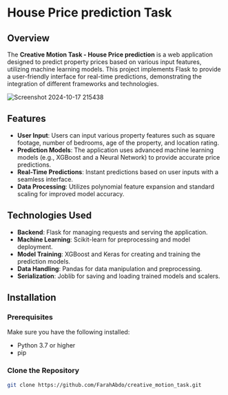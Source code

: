 # House Price prediction Task

## Overview

The **Creative Motion Task - House Price prediction** is a web application designed to predict property prices based on various input features, utilizing machine learning models. This project implements Flask to provide a user-friendly interface for real-time predictions, demonstrating the integration of different frameworks and technologies.

![Screenshot 2024-10-17 215438](https://github.com/user-attachments/assets/f10a6cc4-260f-4ba0-a965-bb092637af2e)

## Features

- **User Input**: Users can input various property features such as square footage, number of bedrooms, age of the property, and location rating.
- **Prediction Models**: The application uses advanced machine learning models (e.g., XGBoost and a Neural Network) to provide accurate price predictions.
- **Real-Time Predictions**: Instant predictions based on user inputs with a seamless interface.
- **Data Processing**: Utilizes polynomial feature expansion and standard scaling for improved model accuracy.

## Technologies Used

- **Backend**: Flask for managing requests and serving the application.
- **Machine Learning**: Scikit-learn for preprocessing and model deployment.
- **Model Training**: XGBoost and Keras for creating and training the prediction models.
- **Data Handling**: Pandas for data manipulation and preprocessing.
- **Serialization**: Joblib for saving and loading trained models and scalers.

## Installation

### Prerequisites

Make sure you have the following installed:

- Python 3.7 or higher
- pip

### Clone the Repository

```bash
git clone https://github.com/FarahAbdo/creative_motion_task.git
```

